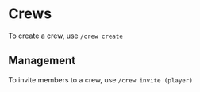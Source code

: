 # Crews

To create a crew, use `/crew create`

## Management

To invite members to a crew, use `/crew invite (player)`